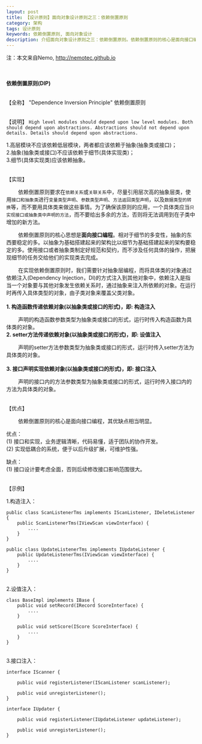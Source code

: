 ```yaml
---
layout: post
title: 【设计原则】面向对象设计原则之三：依赖倒置原则
category: 架构
tags: 设计原则
keywords: 依赖倒置原则, 面向对象设计
description: 介绍面向对象设计原则之三：依赖倒置原则。依赖倒置原则的核心是面向接口编程。
---
```

注：本文来自Nemo, http://nemotec.github.io  
&nbsp;  
&nbsp;  


**依赖倒置原则(DIP)**  
&nbsp;  

【全称】 "Dependence Inversion Principle" 依赖倒置原则  
&nbsp;  

【说明】 ``High level modules should depend upon low level modules. Both should depend upon abstractions. Abstractions should not depend upon details. Details should depend upon abstractions.``  

1.高层模块不应该依赖低层模块，两者都应该依赖于抽象(抽象类或接口)；  
2.抽象(抽象类或接口)不应该依赖于细节(具体实现类)；  
3.细节(具体实现类)应该依赖抽象。  
&nbsp;  

【实现】  

&nbsp;&nbsp;&nbsp;&nbsp;&nbsp;&nbsp;&nbsp;&nbsp;依赖倒置原则要求在``依赖关系``或``关联关系``中，尽量引用层次高的抽象层类，使用``接口和抽象类``进行``变量类型声明``、``参数类型声明``、``方法返回类型声明``，以及``数据类型的转换``等，而不要用具体类来做这些事情。为了确保该原则的应用，一个具体类应当``只实现接口或抽象类中声明的方法``，而不要给出多余的方法，否则将无法调用到在子类中增加的新方法。  

&nbsp;&nbsp;&nbsp;&nbsp;&nbsp;&nbsp;&nbsp;&nbsp;依赖倒置原则的核心思想是**面向接口编程**。相对于细节的多变性，抽象的东西要稳定的多。以抽象为基础搭建起来的架构比以细节为基础搭建起来的架构要稳定的多。使用接口或者抽象类制定好规范和契约，而不涉及任何具体的操作，把展现细节的任务交给他们的实现类去完成。  

&nbsp;&nbsp;&nbsp;&nbsp;&nbsp;&nbsp;&nbsp;&nbsp;在实现依赖倒置原则时，我们需要针对抽象层编程，而将具体类的对象通过依赖注入(Dependency Injection，DI)的方式注入到其他对象中，依赖注入是指当一个对象要与其他对象发生依赖关系时，通过抽象来注入所依赖的对象。在运行时再传入具体类型的对象，由子类对象来覆盖父类对象。  
&nbsp;  
**1. 构造函数传递依赖对象(以抽象类或接口的形式)，即: 构造注入**  

&nbsp;&nbsp;&nbsp;&nbsp;&nbsp;&nbsp;&nbsp;&nbsp;声明的构造函数参数类型为抽象类或接口的形式，运行时传入构造函数为具体类的对象。
&nbsp;  
**2. setter方法传递依赖对象(以抽象类或接口的形式)，即: 设值注入**  

&nbsp;&nbsp;&nbsp;&nbsp;&nbsp;&nbsp;&nbsp;&nbsp;声明的setter方法参数类型为抽象类或接口的形式，运行时传入setter方法为具体类的对象。  
&nbsp;  
**3. 接口声明实现依赖对象(以抽象类或接口的形式)，即: 接口注入**  

&nbsp;&nbsp;&nbsp;&nbsp;&nbsp;&nbsp;&nbsp;&nbsp;声明的接口内的方法参数类型为抽象类或接口的形式，运行时传入接口内的方法为具体类的对象。  
&nbsp;  

【优点】  

&nbsp;&nbsp;&nbsp;&nbsp;&nbsp;&nbsp;&nbsp;&nbsp;依赖倒置原则的核心是面向接口编程，其优缺点相当明显。  

优点：  
(1) 接口和实现，业务逻辑清晰，代码易懂，适于团队的协作开发。  
(2) 实现低耦合的系统，便于以后升级扩展，可维护性强。  

缺点：  
(1) 接口设计要考虑全面，否则后续修改接口影响范围很大。  
&nbsp; 
 
【示例】  

1.构造注入：  

```
public class ScanListenerTms implements IScanListener, IDeleteListener {
    public ScanListenerTms(IViewScan viewInterface) {
        ....
    }
}

public class UpdateListenerTms implements IUpdateListener {
    public UpdateListenerTms(IViewScan viewInterface) {
        ....
    }
}
```  

&nbsp;  
2.设值注入：  

```
class BaseImpl implements IBase {
    public void setRecord(IRecord ScoreInterface) {
        ....
    }
    
    public void setScore(IScore ScoreInterface) {
        ....
    }
}
```  

&nbsp;  
3.接口注入：  

```
interface IScanner {

    public void registerListener(IScanListener scanListener);

    public void unregisterListener();
}

interface IUpdater {

    public void registerListener(IUpdateListener updateListener);

    public void unregisterListener();
}
```  

&nbsp;  

